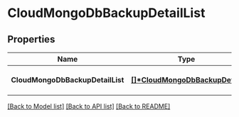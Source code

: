 # CloudMongoDbBackupDetailList

## Properties
Name | Type | Description | Notes
------------ | ------------- | ------------- | -------------
**CloudMongoDbBackupDetailList** | **[[]\*CloudMongoDbBackupDetail](CloudMongoDbBackupDetail.md)** | CloudMongoDb백업상세리스트 | [optional] [default to null]

[[Back to Model list]](../README.md#documentation-for-models) [[Back to API list]](../README.md#documentation-for-api-endpoints) [[Back to README]](../README.md)


